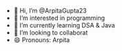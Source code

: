 - 👋 Hi, I’m @ArpitaGupta23
- 👀 I’m interested in programming 
- 🌱 I’m currently learning DSA & Java
- 💞️ I’m looking to collaborat
- 😄 Pronouns: Arpita

